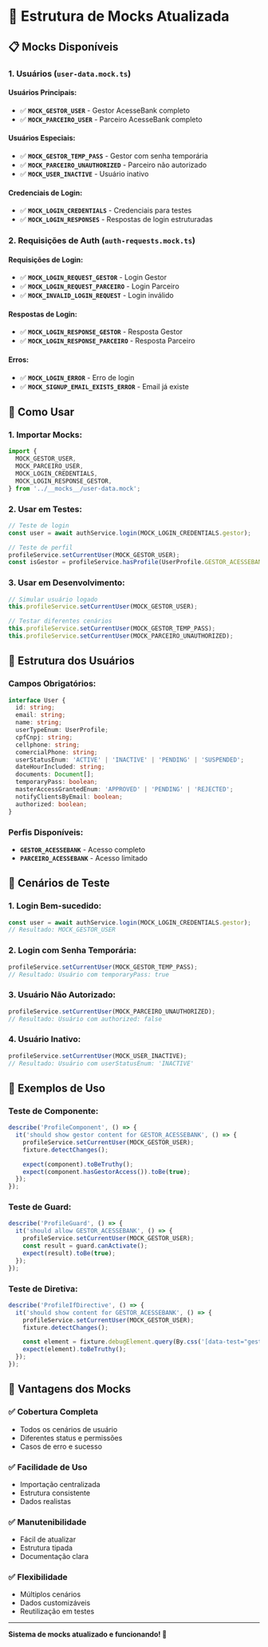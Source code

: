 # 🧪 Estrutura de Mocks Atualizada

## 📋 Mocks Disponíveis

### **1. Usuários (`user-data.mock.ts`)**

#### **Usuários Principais:**

- ✅ **`MOCK_GESTOR_USER`** - Gestor AcesseBank completo
- ✅ **`MOCK_PARCEIRO_USER`** - Parceiro AcesseBank completo

#### **Usuários Especiais:**

- ✅ **`MOCK_GESTOR_TEMP_PASS`** - Gestor com senha temporária
- ✅ **`MOCK_PARCEIRO_UNAUTHORIZED`** - Parceiro não autorizado
- ✅ **`MOCK_USER_INACTIVE`** - Usuário inativo

#### **Credenciais de Login:**

- ✅ **`MOCK_LOGIN_CREDENTIALS`** - Credenciais para testes
- ✅ **`MOCK_LOGIN_RESPONSES`** - Respostas de login estruturadas

### **2. Requisições de Auth (`auth-requests.mock.ts`)**

#### **Requisições de Login:**

- ✅ **`MOCK_LOGIN_REQUEST_GESTOR`** - Login Gestor
- ✅ **`MOCK_LOGIN_REQUEST_PARCEIRO`** - Login Parceiro
- ✅ **`MOCK_INVALID_LOGIN_REQUEST`** - Login inválido

#### **Respostas de Login:**

- ✅ **`MOCK_LOGIN_RESPONSE_GESTOR`** - Resposta Gestor
- ✅ **`MOCK_LOGIN_RESPONSE_PARCEIRO`** - Resposta Parceiro

#### **Erros:**

- ✅ **`MOCK_LOGIN_ERROR`** - Erro de login
- ✅ **`MOCK_SIGNUP_EMAIL_EXISTS_ERROR`** - Email já existe

## 🎯 Como Usar

### **1. Importar Mocks:**

```typescript
import {
  MOCK_GESTOR_USER,
  MOCK_PARCEIRO_USER,
  MOCK_LOGIN_CREDENTIALS,
  MOCK_LOGIN_RESPONSE_GESTOR,
} from '../__mocks__/user-data.mock';
```

### **2. Usar em Testes:**

```typescript
// Teste de login
const user = await authService.login(MOCK_LOGIN_CREDENTIALS.gestor);

// Teste de perfil
profileService.setCurrentUser(MOCK_GESTOR_USER);
const isGestor = profileService.hasProfile(UserProfile.GESTOR_ACESSEBANK);
```

### **3. Usar em Desenvolvimento:**

```typescript
// Simular usuário logado
this.profileService.setCurrentUser(MOCK_GESTOR_USER);

// Testar diferentes cenários
this.profileService.setCurrentUser(MOCK_GESTOR_TEMP_PASS);
this.profileService.setCurrentUser(MOCK_PARCEIRO_UNAUTHORIZED);
```

## 🔧 Estrutura dos Usuários

### **Campos Obrigatórios:**

```typescript
interface User {
  id: string;
  email: string;
  name: string;
  userTypeEnum: UserProfile;
  cpfCnpj: string;
  cellphone: string;
  comercialPhone: string;
  userStatusEnum: 'ACTIVE' | 'INACTIVE' | 'PENDING' | 'SUSPENDED';
  dateHourIncluded: string;
  documents: Document[];
  temporaryPass: boolean;
  masterAccessGrantedEnum: 'APPROVED' | 'PENDING' | 'REJECTED';
  notifyClientsByEmail: boolean;
  authorized: boolean;
}
```

### **Perfis Disponíveis:**

- **`GESTOR_ACESSEBANK`** - Acesso completo
- **`PARCEIRO_ACESSEBANK`** - Acesso limitado

## 🧪 Cenários de Teste

### **1. Login Bem-sucedido:**

```typescript
const user = await authService.login(MOCK_LOGIN_CREDENTIALS.gestor);
// Resultado: MOCK_GESTOR_USER
```

### **2. Login com Senha Temporária:**

```typescript
profileService.setCurrentUser(MOCK_GESTOR_TEMP_PASS);
// Resultado: Usuário com temporaryPass: true
```

### **3. Usuário Não Autorizado:**

```typescript
profileService.setCurrentUser(MOCK_PARCEIRO_UNAUTHORIZED);
// Resultado: Usuário com authorized: false
```

### **4. Usuário Inativo:**

```typescript
profileService.setCurrentUser(MOCK_USER_INACTIVE);
// Resultado: Usuário com userStatusEnum: 'INACTIVE'
```

## 🎨 Exemplos de Uso

### **Teste de Componente:**

```typescript
describe('ProfileComponent', () => {
  it('should show gestor content for GESTOR_ACESSEBANK', () => {
    profileService.setCurrentUser(MOCK_GESTOR_USER);
    fixture.detectChanges();

    expect(component).toBeTruthy();
    expect(component.hasGestorAccess()).toBe(true);
  });
});
```

### **Teste de Guard:**

```typescript
describe('ProfileGuard', () => {
  it('should allow GESTOR_ACESSEBANK', () => {
    profileService.setCurrentUser(MOCK_GESTOR_USER);
    const result = guard.canActivate();
    expect(result).toBe(true);
  });
});
```

### **Teste de Diretiva:**

```typescript
describe('ProfileIfDirective', () => {
  it('should show content for GESTOR_ACESSEBANK', () => {
    profileService.setCurrentUser(MOCK_GESTOR_USER);
    fixture.detectChanges();

    const element = fixture.debugElement.query(By.css('[data-test="gestor-content"]'));
    expect(element).toBeTruthy();
  });
});
```

## 🚀 Vantagens dos Mocks

### ✅ **Cobertura Completa**

- Todos os cenários de usuário
- Diferentes status e permissões
- Casos de erro e sucesso

### ✅ **Facilidade de Uso**

- Importação centralizada
- Estrutura consistente
- Dados realistas

### ✅ **Manutenibilidade**

- Fácil de atualizar
- Estrutura tipada
- Documentação clara

### ✅ **Flexibilidade**

- Múltiplos cenários
- Dados customizáveis
- Reutilização em testes

---

**Sistema de mocks atualizado e funcionando! 🎉**
